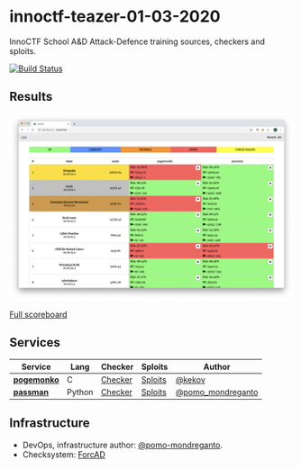 # innoctf-teazer-01-03-2020
InnoCTF School A&amp;D Attack-Defence training sources, checkers and sploits.

[![Build Status](https://travis-ci.com/pomo-mondreganto/innoctf-teazer-01-03-2020.svg?token=MNcdvgmffxEhzUa3dbLJ&branch=master)](https://travis-ci.com/pomo-mondreganto/innoctf-teazer-01-03-2020)


## Results

![Top](scoreboard/short.png)

[Full scoreboard](scoreboard/full.png)


## Services

| Service | Lang | Checker | Sploits | Author |
|--------|------|-------|---------|-------|
| **[pogemonko](services/pogemonko/)** | C | [Checker](checkers/pogemonko/) | [Sploits](sploits/pogemonko/) | [@kekov](https://github.com/xmikasax) |
| **[passman](services/passman/)** | Python | [Checker](checkers/passman/) | [Sploits](sploits/passman/) | [@pomo_mondreganto](https://github.com/pomo-mondreganto) |


## Infrastructure

- DevOps, infrastructure author: [@pomo-mondreganto](https://github.com/pomo-mondreganto).
- Checksystem: [ForcAD](https://github.com/pomo-mondreganto/ForcAD)

